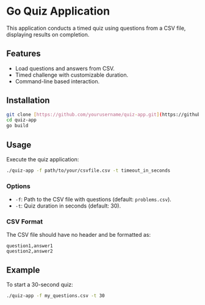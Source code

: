 # Go Quiz Application

This application conducts a timed quiz using questions from a CSV file, displaying results on completion.

## Features

- Load questions and answers from CSV.
- Timed challenge with customizable duration.
- Command-line based interaction.

## Installation

```bash
git clone [https://github.com/yourusername/quiz-app.git](https://github.com/iamber12/quiz-game)
cd quiz-app
go build
```

## Usage
Execute the quiz application:

```bash
./quiz-app -f path/to/your/csvfile.csv -t timeout_in_seconds
```

### Options

- `-f`: Path to the CSV file with questions (default: `problems.csv`).
- `-t`: Quiz duration in seconds (default: 30).

### CSV Format

The CSV file should have no header and be formatted as:
```
question1,answer1
question2,answer2
```

## Example

To start a 30-second quiz:

```bash
./quiz-app -f my_questions.csv -t 30
```
